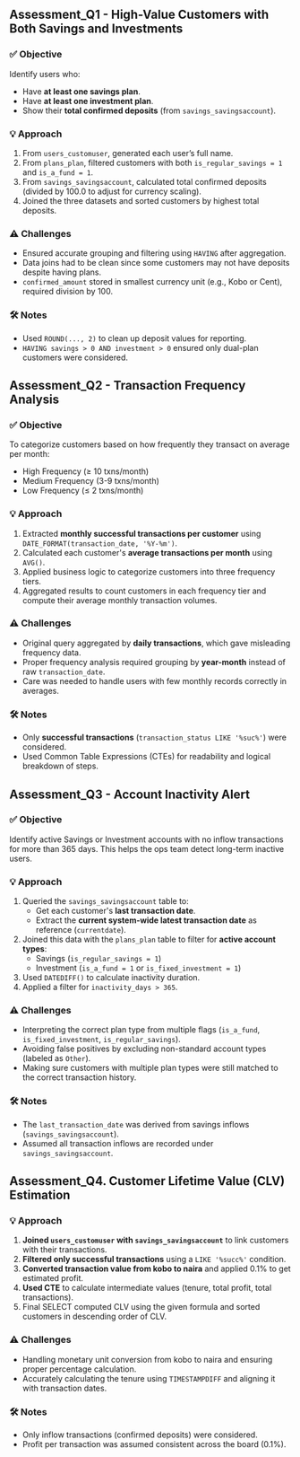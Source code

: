 ## Assessment_Q1 - High-Value Customers with Both Savings and Investments

### ✅ Objective
Identify users who:
- Have **at least one savings plan**.
- Have **at least one investment plan**.
- Show their **total confirmed deposits** (from `savings_savingsaccount`).

### 💡 Approach
1. From `users_customuser`, generated each user’s full name.
2. From `plans_plan`, filtered customers with both `is_regular_savings = 1` and `is_a_fund = 1`.
3. From `savings_savingsaccount`, calculated total confirmed deposits (divided by 100.0 to adjust for currency scaling).
4. Joined the three datasets and sorted customers by highest total deposits.

### ⚠️ Challenges
- Ensured accurate grouping and filtering using `HAVING` after aggregation.
- Data joins had to be clean since some customers may not have deposits despite having plans.
- `confirmed_amount` stored in smallest currency unit (e.g., Kobo or Cent), required division by 100.

### 🛠 Notes
- Used `ROUND(..., 2)` to clean up deposit values for reporting.
- `HAVING savings > 0 AND investment > 0` ensured only dual-plan customers were considered.


## Assessment_Q2 - Transaction Frequency Analysis

### ✅ Objective
To categorize customers based on how frequently they transact on average per month:
- High Frequency (≥ 10 txns/month)
- Medium Frequency (3-9 txns/month)
- Low Frequency (≤ 2 txns/month)

### 💡 Approach
1. Extracted **monthly successful transactions per customer** using `DATE_FORMAT(transaction_date, '%Y-%m')`.
2. Calculated each customer's **average transactions per month** using `AVG()`.
3. Applied business logic to categorize customers into three frequency tiers.
4. Aggregated results to count customers in each frequency tier and compute their average monthly transaction volumes.

### ⚠️ Challenges
- Original query aggregated by **daily transactions**, which gave misleading frequency data.
- Proper frequency analysis required grouping by **year-month** instead of raw `transaction_date`.
- Care was needed to handle users with few monthly records correctly in averages.

### 🛠 Notes
- Only **successful transactions** (`transaction_status LIKE '%suc%'`) were considered.
- Used Common Table Expressions (CTEs) for readability and logical breakdown of steps.


## Assessment_Q3 - Account Inactivity Alert

### ✅ Objective
Identify active Savings or Investment accounts with no inflow transactions for more than 365 days. This helps the ops team detect long-term inactive users.

### 💡 Approach
1. Queried the `savings_savingsaccount` table to:
   - Get each customer's **last transaction date**.
   - Extract the **current system-wide latest transaction date** as reference (`currentdate`).
2. Joined this data with the `plans_plan` table to filter for **active account types**:
   - Savings (`is_regular_savings = 1`)
   - Investment (`is_a_fund = 1` or `is_fixed_investment = 1`)
3. Used `DATEDIFF()` to calculate inactivity duration.
4. Applied a filter for `inactivity_days > 365`.

### ⚠️ Challenges
- Interpreting the correct plan type from multiple flags (`is_a_fund`, `is_fixed_investment`, `is_regular_savings`).
- Avoiding false positives by excluding non-standard account types (labeled as `Other`).
- Making sure customers with multiple plan types were still matched to the correct transaction history.

### 🛠 Notes
- The `last_transaction_date` was derived from savings inflows (`savings_savingsaccount`).
- Assumed all transaction inflows are recorded under `savings_savingsaccount`.




## Assessment_Q4. Customer Lifetime Value (CLV) Estimation

### 💡 Approach
1. **Joined `users_customuser` with `savings_savingsaccount`** to link customers with their transactions.
2. **Filtered only successful transactions** using a `LIKE '%succ%'` condition.
3. **Converted transaction value from kobo to naira** and applied 0.1% to get estimated profit.
4. **Used CTE** to calculate intermediate values (tenure, total profit, total transactions).
5. Final SELECT computed CLV using the given formula and sorted customers in descending order of CLV.

### ⚠️ Challenges
- Handling monetary unit conversion from kobo to naira and ensuring proper percentage calculation.
- Accurately calculating the tenure using `TIMESTAMPDIFF` and aligning it with transaction dates.

### 🛠 Notes
- Only inflow transactions (confirmed deposits) were considered.
- Profit per transaction was assumed consistent across the board (0.1%).

